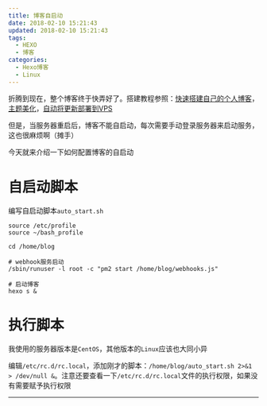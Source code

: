 ```yaml
---
title: 博客自启动
date: 2018-02-10 15:21:43
updated: 2018-02-10 15:21:43
tags:
  - HEXO
  - 博客
categories: 
  - Hexo博客
  - Linux
---
```

折腾到现在，整个博客终于快弄好了。搭建教程参照：[快速搭建自己的个人博客][1]，[主题美化][2]，[自动将更新部署到VPS][3]

但是，当服务器重启后，博客不能自启动，每次需要手动登录服务器来启动服务，这也很麻烦啊（摊手）

今天就来介绍一下如何配置博客的自启动

<!-- more -->

# 自启动脚本
编写自启动脚本`auto_start.sh`
```
source /etc/profile
source ~/bash_profile

cd /home/blog

# webhook服务启动
/sbin/runuser -l root -c "pm2 start /home/blog/webhooks.js"

# 启动博客
hexo s &
```

# 执行脚本
我使用的服务器版本是`CentOS`，其他版本的`Linux`应该也大同小异

编辑`/etc/rc.d/rc.local`，添加刚才的脚本：`/home/blog/auto_start.sh 2>&1 > /dev/null &`。注意还要查看一下`/etc/rc.d/rc.local`文件的执行权限，如果没有需要赋予执行权限

---
[1]: https://blog.winsky.wang/2018/02/03/%E4%B8%AA%E4%BA%BA%E5%8D%9A%E5%AE%A2Hexo%E6%90%AD%E5%BB%BA/ "快速搭建自己的个人博客"
[2]: https://blog.winsky.wang/2018/02/04/Hexo%E5%8D%9A%E5%AE%A2Next%E4%B8%BB%E9%A2%98%E9%85%8D%E7%BD%AE/ "主题美化"
[3]: https://blog.winsky.wang/2018/02/10/%E8%87%AA%E5%8A%A8%E5%B0%86%E6%9B%B4%E6%96%B0%E9%83%A8%E7%BD%B2%E5%88%B0VPS/ "自动将更新部署到VPS"